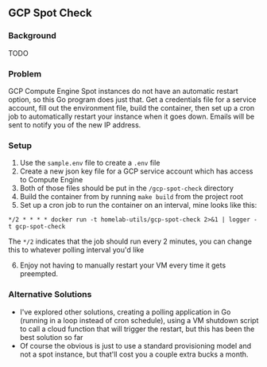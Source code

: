 ## GCP Spot Check
### Background
TODO
### Problem
GCP Compute Engine Spot instances do not have an automatic restart option, so this Go program does just that. Get a credentials file for a service account, fill out the environment file, build the container, then set up a cron job to automatically restart your instance when it goes down. Emails will be sent to notify you of the new IP address.

### Setup
1. Use the `sample.env` file to create a `.env` file
2. Create a new json key file for a GCP service account which has access to Compute Engine
3. Both of those files should be put in the `/gcp-spot-check` directory
4. Build the container from by running `make build` from the project root
5. Set up a cron job to run the container on an interval, mine looks like this:

```
*/2 * * * * docker run -t homelab-utils/gcp-spot-check 2>&1 | logger -t gcp-spot-check
```

The `*/2` indicates that the job should run every 2 minutes, you can change this to whatever polling interval you'd like

6. Enjoy not having to manually restart your VM every time it gets preempted.

### Alternative Solutions
- I've explored other solutions, creating a polling application in Go (running in a loop instead of cron schedule), using a VM shutdown script to call a cloud function that will trigger the restart, but this has been the best solution so far
- Of course the obvious is just to use a standard provisioning model and not a spot instance, but that'll cost you a couple extra bucks a month.